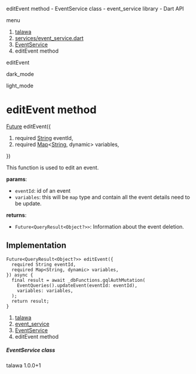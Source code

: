 




editEvent method - EventService class - event\_service library - Dart API







menu

1. [talawa](../../index.html)
2. [services/event\_service.dart](../../file-___home_harshil_Desktop_open-source_palisadoes_talawa_lib_services_event_service/)
3. [EventService](../../file-___home_harshil_Desktop_open-source_palisadoes_talawa_lib_services_event_service/EventService-class.html)
4. editEvent method

editEvent


dark\_mode

light\_mode




# editEvent method


[Future](https://api.flutter.dev/flutter/dart-core/Future-class.html)
editEvent({

1. required [String](https://api.flutter.dev/flutter/dart-core/String-class.html) eventId,
2. required [Map](https://api.flutter.dev/flutter/dart-core/Map-class.html)<[String](https://api.flutter.dev/flutter/dart-core/String-class.html), dynamic> variables,

})

This function is used to edit an event.

**params**:

* `eventId`: id of an event
* `variables`: this will be `map` type and contain all the event details need to be update.

**returns**:

* `Future<QueryResult<Object?>>`: Information about the event deletion.

## Implementation

```
Future<QueryResult<Object?>> editEvent({
  required String eventId,
  required Map<String, dynamic> variables,
}) async {
  final result = await _dbFunctions.gqlAuthMutation(
    EventQueries().updateEvent(eventId: eventId),
    variables: variables,
  );
  return result;
}
```

 


1. [talawa](../../index.html)
2. [event\_service](../../file-___home_harshil_Desktop_open-source_palisadoes_talawa_lib_services_event_service/)
3. [EventService](../../file-___home_harshil_Desktop_open-source_palisadoes_talawa_lib_services_event_service/EventService-class.html)
4. editEvent method

##### EventService class





talawa
1.0.0+1







